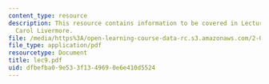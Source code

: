 ```yaml
---
content_type: resource
description: This resource contains information to be covered in Lecture 9 by Prof.
  Carol Livermore.
file: /media/https%3A/open-learning-course-data-rc.s3.amazonaws.com/2-001-mechanics-materials-i-fall-2006/dfbefba09e533f1349690e6e410d5524_lec9.pdf
file_type: application/pdf
resourcetype: Document
title: lec9.pdf
uid: dfbefba0-9e53-3f13-4969-0e6e410d5524
---
```

